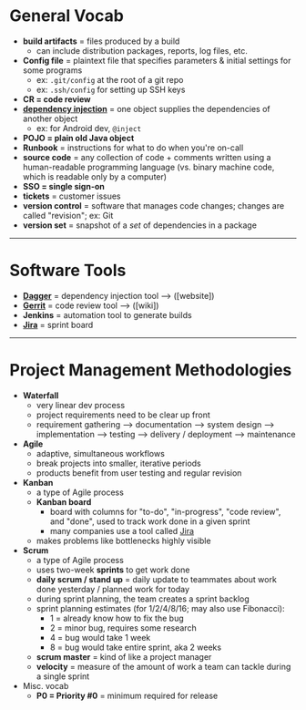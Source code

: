 # General Vocab

- __build artifacts__ = files produced by a build
  - can include distribution packages, reports, log files, etc.
- __Config file__ = plaintext file that specifies parameters & initial settings for some programs
  - ex: `.git/config` at the root of a git repo
  - ex: `.ssh/config` for setting up SSH keys
- __CR = code review__
- [__dependency injection__](https://en.wikipedia.org/wiki/Dependency_injection) = one object supplies the dependencies of another object
  - ex: for Android dev, `@inject`
- __POJO = plain old Java object__
- __Runbook__ = instructions for what to do when you're on-call
- __source code__ = any collection of code + comments written using a human-readable programming language (vs. binary machine code, which is readable only by a computer)
- __SSO = single sign-on__
- __tickets__ = customer issues
- __version control__ = software that manages code changes; changes are called "revision"; ex: Git
- __version set__ = snapshot of a _set_ of dependencies in a package

-----

# Software Tools

- [__Dagger__](https://google.github.io/dagger/) = dependency injection tool ⟶ ([website])
- [__Gerrit__](https://en.wikipedia.org/wiki/Gerrit_%28software%29) = code review tool ⟶ ([wiki])
- __Jenkins__ = automation tool to generate builds
- [__Jira__](https://en.wikipedia.org/wiki/Jira_%28software%29) = sprint board

-----

# Project Management Methodologies

- __Waterfall__
  - very linear dev process
  - project requirements need to be clear up front
  - requirement gathering ⟶ documentation ⟶ system design ⟶ implementation ⟶ testing ⟶ delivery / deployment ⟶ maintenance 
- __Agile__
  - adaptive, simultaneous workflows
  - break projects into smaller, iterative periods
  - products benefit from user testing and regular revision
- __Kanban__
  - a type of Agile process
  - __Kanban board__
      - board with columns for "to-do", "in-progress", "code review", and "done", used to track work done in a given sprint
      - many companies use a tool called [Jira](https://en.wikipedia.org/wiki/Jira_%28software%29)
  - makes problems like bottlenecks highly visible
- __Scrum__
  - a type of Agile process
  - uses two-week __sprints__ to get work done
  - __daily scrum / stand up__ = daily update to teammates about work done yesterday / planned work for today
  - during sprint planning, the team creates a sprint backlog
  - sprint planning estimates (for 1/2/4/8/16; may also use Fibonacci):
    - 1 = already know how to fix the bug
    - 2 = minor bug, requires some research
    - 4 = bug would take 1 week
    - 8 = bug would take entire sprint, aka 2 weeks
  - __scrum master__ = kind of like a project manager
  - __velocity__ = measure of the amount of work a team can tackle during a single sprint
- Misc. vocab
  - __P0 = Priority #0__ = minimum required for release